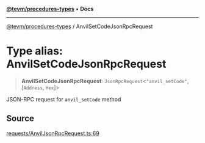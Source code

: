 [**@tevm/procedures-types**](../README.md) • **Docs**

***

[@tevm/procedures-types](../globals.md) / AnvilSetCodeJsonRpcRequest

# Type alias: AnvilSetCodeJsonRpcRequest

> **AnvilSetCodeJsonRpcRequest**: `JsonRpcRequest`\<`"anvil_setCode"`, [`Address`, `Hex`]\>

JSON-RPC request for `anvil_setCode` method

## Source

[requests/AnvilJsonRpcRequest.ts:69](https://github.com/evmts/tevm-monorepo/blob/main/packages/procedures-types/src/requests/AnvilJsonRpcRequest.ts#L69)
